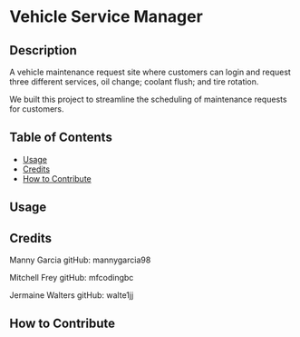 # Vehicle Service Manager

## Description

A vehicle maintenance request site where customers can login and request three different services, oil change; coolant flush; and tire rotation.

We built this project to streamline the scheduling of maintenance requests for customers.

## Table of Contents

- [Usage](#usage)
- [Credits](#credits)
- [How to Contribute](#how-to-contribute)

## Usage


## Credits

Manny Garcia  gitHub: mannygarcia98

Mitchell Frey gitHub: mfcodingbc

Jermaine Walters gitHub: walte1jj



## How to Contribute